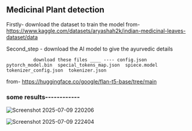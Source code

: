 ## Medicinal Plant detection 

Firstly- download the dataset to train the model
from- 
https://www.kaggle.com/datasets/aryashah2k/indian-medicinal-leaves-dataset/data

Second_step - download the AI model to give the ayurvedic details 

              download these files ____ ---- config.json  pytorch_model.bin  special_tokens_map.json  spiece.model  tokenizer_config.json  tokenizer.json
from- 
https://huggingface.co/google/flan-t5-base/tree/main


### some results------------


![Screenshot 2025-07-09 220206](https://github.com/user-attachments/assets/07012545-a3f2-475c-8ac6-01735b583094)

![Screenshot 2025-07-09 222404](https://github.com/user-attachments/assets/4087917a-f585-4f19-848a-c6c0f87ff764)
